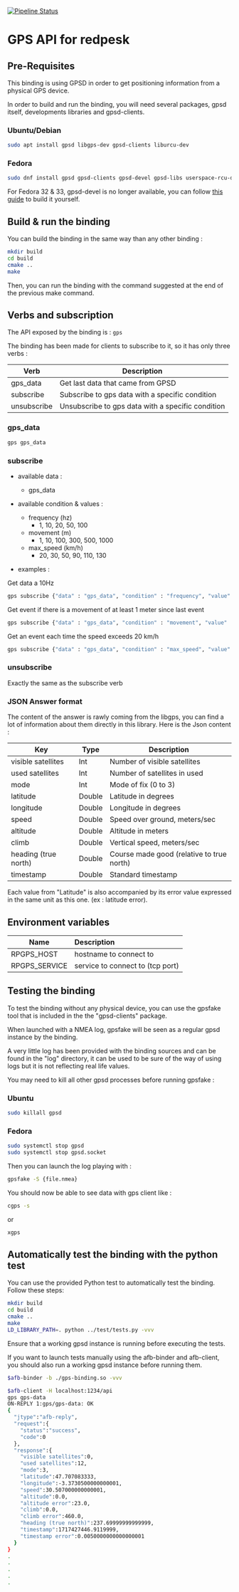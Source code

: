 [![Pipeline Status](https://git.ovh.iot/redpesk/redpesk-common/gps-binding/badges/master/pipeline.svg)](https://git.ovh.iot/redpesk/redpesk-common/gps-binding/-/pipelines)

# GPS API for redpesk

## Pre-Requisites
This binding is using GPSD in order to get positioning information from a physical GPS device.

In order to build and run the binding, you will need several packages, gpsd itself, developments libraries and gpsd-clients.

### Ubuntu/Debian
```bash
sudo apt install gpsd libgps-dev gpsd-clients liburcu-dev
```

### Fedora
```bash
sudo dnf install gpsd gpsd-clients gpsd-devel gpsd-libs userspace-rcu-devel
```

For Fedora 32 & 33, gpsd-devel is no longer available, you can follow [this guide](https://gpsd.gitlab.io/gpsd/installation.html#_special_notes_for_fedora_derivatives) to build it yourself.

## Build & run the binding

You can build the binding in the same way than any other binding :
```bash
mkdir build
cd build
cmake ..
make
```

Then, you can run the binding with the command suggested at the end of the previous make command.

## Verbs and subscription

The API exposed by the binding is : ```gps```

The binding has been made for clients to subscribe to it, so it has only three verbs :

| Verb          | Description                                       |
|---------------|---------------------------------------------------|
| gps_data      | Get last data that came from GPSD                 |
| subscribe     | Subscribe to gps data with a specific condition   |
| unsubscribe   | Unsubscribe to gps data with a specific condition |

### gps_data

```bash
gps gps_data
```

### subscribe

- available data :
    - gps_data

- available condition & values :
    - frequency (hz)
        * 1, 10, 20, 50, 100
    - movement (m)
        * 1, 10, 100, 300, 500, 1000
    - max_speed (km/h)
        * 20, 30, 50, 90, 110, 130

- examples :

Get data a 10Hz
```bash
gps subscribe {"data" : "gps_data", "condition" : "frequency", "value" : 10}
```

Get event if there is a movement of at least 1 meter since last event
```bash
gps subscribe {"data" : "gps_data", "condition" : "movement", "value" : 1}
```

Get an event each time the speed exceeds 20 km/h
```bash
gps subscribe {"data" : "gps_data", "condition" : "max_speed", "value" : 20}
```

### unsubscribe

Exactly the same as the subscribe verb

### JSON Answer format

The content of the answer is rawly coming from the libgps, you can find a lot of information about them directly in this library.
Here is the Json content :

| Key                   | Type		| Description                                           |
|-----------------------|-----------|-------------------------------------------------------|
| visible satellites    | Int       | Number of visible satellites							|
| used satellites       | Int       | Number of satellites in used                          |
| mode                  | Int       | Mode of fix (0 to 3) 									|
| latitude              | Double    | Latitude in degrees									|
| longitude             | Double    | Longitude in degrees									|
| speed                 | Double    | Speed over ground, meters/sec 						|
| altitude              | Double    | Altitude in meters 									|
| climb                 | Double    | Vertical speed, meters/sec 							|
| heading (true north)  | Double    | Course made good (relative to true north) 			|
| timestamp             | Double    | Standard timestamp 									|

Each value from "Latitude" is also accompanied by its error value expressed in the same unit as this one. (ex : latitude error).

## Environment variables

| Name              | Description                      |
|-------------------|:---------------------------------|
| RPGPS\_HOST       | hostname to connect to           |
| RPGPS\_SERVICE    | service to connect to (tcp port) |


## Testing the binding

To test the binding without any physical device, you can use the gpsfake tool that is included in the the "gpsd-clients" package.

When launched with a NMEA log, gpsfake will be seen as a regular gpsd instance by the binding.

A very little log has been provided with the binding sources and can be found in the "log" directory, it can be used to be sure of the way of using logs but it is not reflecting real life values.

You may need to kill all other gpsd processes before running gpsfake :
### Ubuntu
```bash
sudo killall gpsd
```
### Fedora
```bash
sudo systemctl stop gpsd
sudo systemctl stop gpsd.socket
```

Then you can launch the log playing with :
```bash
gpsfake -S {file.nmea}
```

You should now be able to see data with gps client like :
```bash
cgps -s
```
or
```bash
xgps
```

## Automatically test the binding with the python test

You can use the provided Python test to automatically test the binding. Follow these steps:

```bash
mkdir build
cd build
cmake ..
make
LD_LIBRARY_PATH=. python ../test/tests.py -vvv
```

Ensure that a working gpsd instance is running before executing the tests.


If you want to launch tests manually using the afb-binder and afb-client, you should also run a working gpsd instance before running them.

```bash
$afb-binder -b ./gps-binding.so -vvv
```

```bash
$afb-client -H localhost:1234/api
gps gps-data
ON-REPLY 1:gps/gps-data: OK
{
  "jtype":"afb-reply",
  "request":{
    "status":"success",
    "code":0
  },
  "response":{
    "visible satellites":0,
    "used satellites":12,
    "mode":3,
    "latitude":47.707083333,
    "longitude":-3.3730500000000001,
    "speed":30.507000000000001,
    "altitude":0.0,
    "altitude error":23.0,
    "climb":0.0,
    "climb error":460.0,
    "heading (true north)":237.69999999999999,
    "timestamp":1717427446.9119999,
    "timestamp error":0.0050000000000000001
  }
}
.
.
.
.
.
```


